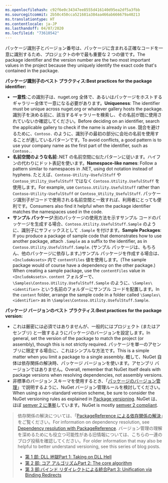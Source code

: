 ```yaml
---
ms.openlocfilehash: c92f6e0c34347ee8555d416140d95ea2df5a3fbb
ms.sourcegitcommit: 2b50c450cca521681a384aa466ab666679a40213
ms.translationtype: HT
ms.contentlocale: ja-JP
ms.lasthandoff: 04/07/2020
ms.locfileid: "73610542"
---
```

<span data-ttu-id="e769b-101">パッケージ識別子とバージョン番号は、パッケージに含まれる正確なコードを一意に識別するため、プロジェクトの中で最も重要な 2 つの値です。</span><span class="sxs-lookup"><span data-stu-id="e769b-101">The package identifier and the version number are the two most important values in the project because they uniquely identify the exact code that's contained in the package.</span></span>

<span data-ttu-id="e769b-102">**パッケージ識別子のベスト プラクティス:**</span><span class="sxs-lookup"><span data-stu-id="e769b-102">**Best practices for the package identifier:**</span></span>

- <span data-ttu-id="e769b-103">**一意性**:この識別子は、nuget.org 全体で、あるいはパッケージをホストするギャラリー全体で一意になる必要があります。</span><span class="sxs-lookup"><span data-stu-id="e769b-103">**Uniqueness**: The identifier must be unique across nuget.org or whatever gallery hosts the package.</span></span> <span data-ttu-id="e769b-104">識別子を決める前に、該当するギャラリーを検索し、その名前が既に使用されていないか確認してください。</span><span class="sxs-lookup"><span data-stu-id="e769b-104">Before deciding on an identifier, search the applicable gallery to check if the name is already in use.</span></span> <span data-ttu-id="e769b-105">競合を避けるために、`Contoso.` のように、識別子の最初の部分に会社の名前を使用することが適しているパターンです。</span><span class="sxs-lookup"><span data-stu-id="e769b-105">To avoid conflicts, a good pattern is to use your company name as the first part of the identifier, such as `Contoso.`.</span></span>
- <span data-ttu-id="e769b-106">**名前空間のような名前**:.NET の名前空間に似たパターンに従います。ハイフンの代わりにドット表記を使います。</span><span class="sxs-lookup"><span data-stu-id="e769b-106">**Namespace-like names**: Follow a pattern similar to namespaces in .NET, using dot notation instead of hyphens.</span></span> <span data-ttu-id="e769b-107">たとえば、`Contoso-Utility-UsefulStuff` や `Contoso_Utility_UsefulStuff` ではなく `Contoso.Utility.UsefulStuff` を使用します。</span><span class="sxs-lookup"><span data-stu-id="e769b-107">For example, use `Contoso.Utility.UsefulStuff` rather than `Contoso-Utility-UsefulStuff` or `Contoso_Utility_UsefulStuff`.</span></span> <span data-ttu-id="e769b-108">パッケージ識別子がコードで使用される名前空間と一致すれば、利用者にとっても便利です。</span><span class="sxs-lookup"><span data-stu-id="e769b-108">Consumers also find it helpful when the package identifier matches the namespaces used in the code.</span></span>
- <span data-ttu-id="e769b-109">**サンプル パッケージ**:別のパッケージの使用方法を示すサンプル コードのパッケージを生成する場合、`Contoso.Utility.UsefulStuff.Sample` のように、識別子にサフィックスとして `.Sample` を付けます。</span><span class="sxs-lookup"><span data-stu-id="e769b-109">**Sample Packages**: If you produce a package of sample code that demonstrates how to use another package, attach `.Sample` as a suffix to the identifier, as in `Contoso.Utility.UsefulStuff.Sample`.</span></span> <span data-ttu-id="e769b-110">(サンプル パッケージは、もちろん、他のパッケージに依存します。)サンプル パッケージを作成する場合は、`<IncludeAssets>` 内で `contentFiles` 値を使用します。</span><span class="sxs-lookup"><span data-stu-id="e769b-110">(The sample package would of course have a dependency on the other package.) When creating a sample package, use the `contentFiles` value in `<IncludeAssets>`.</span></span> <span data-ttu-id="e769b-111">`content` フォルダーで、`\Samples\Contoso.Utility.UsefulStuff.Sample` のように、`\Samples\<identifier>` という名前のフォルダーにサンプル コードを配置します。</span><span class="sxs-lookup"><span data-stu-id="e769b-111">In the `content` folder, arrange the sample code in a folder called `\Samples\<identifier>` as in `\Samples\Contoso.Utility.UsefulStuff.Sample`.</span></span>

<span data-ttu-id="e769b-112">**パッケージ バージョンのベスト プラクティス:**</span><span class="sxs-lookup"><span data-stu-id="e769b-112">**Best practices for the package version:**</span></span>

- <span data-ttu-id="e769b-113">これは厳密には必須ではありませんが、一般的にはプロジェクト (またはアセンブリ) と一致するようにパッケージのバージョンを設定します。</span><span class="sxs-lookup"><span data-stu-id="e769b-113">In general, set the version of the package to match the project (or assembly), though this is not strictly required.</span></span> <span data-ttu-id="e769b-114">パッケージを単一のアセンブリに限定する場合に、これはシンプルな方法です。</span><span class="sxs-lookup"><span data-stu-id="e769b-114">This is a simple matter when you limit a package to a single assembly.</span></span> <span data-ttu-id="e769b-115">概して、NuGet 自体は依存関係の解決時、パッケージ バージョンを使います。アセンブリ バージョンではありません。</span><span class="sxs-lookup"><span data-stu-id="e769b-115">Overall, remember that NuGet itself deals with package versions when resolving dependencies, not assembly versions.</span></span>
- <span data-ttu-id="e769b-116">非標準のバージョン スキーマを使用するとき、「[パッケージのバージョン管理](../../concepts/package-versioning.md)」で説明するように、NuGet バージョン管理ルールを検討してください。</span><span class="sxs-lookup"><span data-stu-id="e769b-116">When using a non-standard version scheme, be sure to consider the NuGet versioning rules as explained in [Package versioning](../../concepts/package-versioning.md).</span></span> <span data-ttu-id="e769b-117">NuGet は、ほぼ [semver 2 に準拠](../../concepts/package-versioning.md#semantic-versioning-200)しています。</span><span class="sxs-lookup"><span data-stu-id="e769b-117">NuGet is mostly [semver 2 compliant](../../concepts/package-versioning.md#semantic-versioning-200).</span></span>

> <span data-ttu-id="e769b-118">依存関係の解決については、「[PackageReference による依存関係の解決](../../concepts/dependency-resolution.md#dependency-resolution-with-packagereference)」をご覧ください。</span><span class="sxs-lookup"><span data-stu-id="e769b-118">For information on dependency resolution, see [Dependency resolution with PackageReference](../../concepts/dependency-resolution.md#dependency-resolution-with-packagereference).</span></span> <span data-ttu-id="e769b-119">バージョン管理の理解を深めるためにも役立つ可能性がある旧情報については、こちらの一連のブログ投稿を確認してください。</span><span class="sxs-lookup"><span data-stu-id="e769b-119">For older information that may also be helpful to better understand versioning, see this series of blog posts.</span></span>
>
> - [<span data-ttu-id="e769b-120">第 1 部: DLL 地獄</span><span class="sxs-lookup"><span data-stu-id="e769b-120">Part 1: Taking on DLL Hell</span></span>](https://blog.davidebbo.com/2011/01/nuget-versioning-part-1-taking-on-dll.html)
> - [<span data-ttu-id="e769b-121">第 2 部: コア アルゴリズム</span><span class="sxs-lookup"><span data-stu-id="e769b-121">Part 2: The core algorithm</span></span>](https://blog.davidebbo.com/2011/01/nuget-versioning-part-2-core-algorithm.html)
> - [<span data-ttu-id="e769b-122">第 3 部:バインド リダイレクトによる統合</span><span class="sxs-lookup"><span data-stu-id="e769b-122">Part 3: Unification via Binding Redirects</span></span>](https://blog.davidebbo.com/2011/01/nuget-versioning-part-3-unification-via.html)
